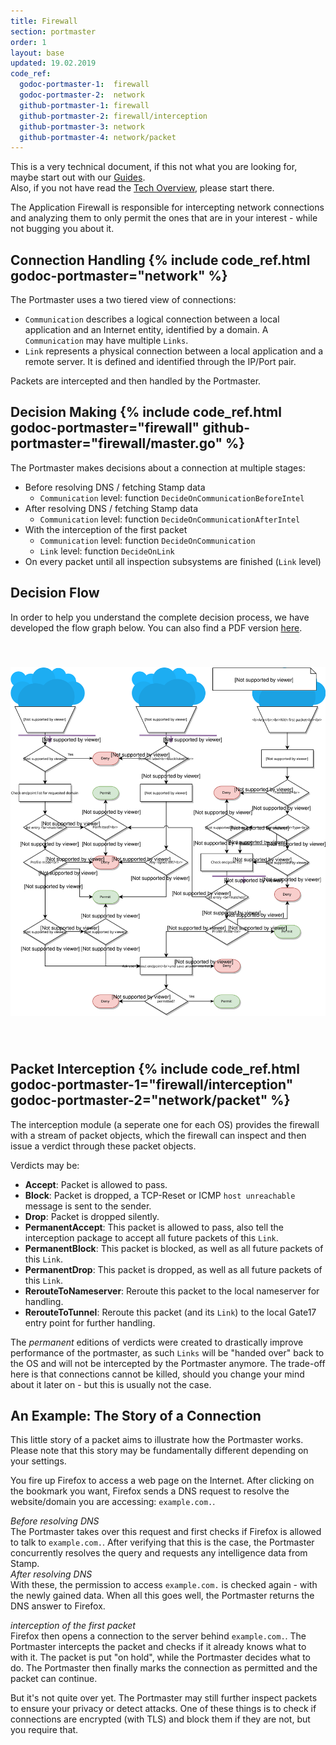 ```yaml
---
title: Firewall
section: portmaster
order: 1
layout: base
updated: 19.02.2019
code_ref:
  godoc-portmaster-1:  firewall
  godoc-portmaster-2:  network
  github-portmaster-1: firewall
  github-portmaster-2: firewall/interception
  github-portmaster-3: network
  github-portmaster-4: network/packet
---
```


<div class="alert alert-info" role="alert">
  This is a very technical document, if this not what you are looking for, maybe start out with our <a href="/guides/portmaster.html">Guides</a>.
  <br>
  Also, if you not have read the <a href="/main/tech-overview.html">Tech Overview</a>, please start there.
</div>

The Application Firewall is responsible for intercepting network connections and analyzing them to only permit the ones that are in your interest - while not bugging you about it.

## Connection Handling {% include code_ref.html godoc-portmaster="network" %}

The Portmaster uses a two tiered view of connections:

- `Communication` describes a logical connection between a local application and an Internet entity, identified by a domain. A `Communication` may have multiple `Links`.
- `Link` represents a physical connection between a local application and a remote server. It is defined and identified through the IP/Port pair.

Packets are intercepted and then handled by the Portmaster.

## Decision Making {% include code_ref.html godoc-portmaster="firewall" github-portmaster="firewall/master.go" %}

The Portmaster makes decisions about a connection at multiple stages:

- Before resolving DNS / fetching Stamp data
  - `Communication` level: function `DecideOnCommunicationBeforeIntel`
- After resolving DNS / fetching Stamp data
  - `Communication` level: function `DecideOnCommunicationAfterIntel`
- With the interception of the first packet
  - `Communication` level: function `DecideOnCommunication`
  - `Link` level: function `DecideOnLink`
- On every packet until all inspection subsystems are finished (`Link` level)

## Decision Flow

In order to help you understand the complete decision process, we have developed the flow graph below. You can also find a PDF version [here](/assets/diagrams/portmaster_firewall_decision_flow.pdf).

<img src="/assets/diagrams/portmaster_firewall_decision_flow_cropped.svg" style="padding: 40px 0;">

## Packet Interception {% include code_ref.html godoc-portmaster-1="firewall/interception" godoc-portmaster-2="network/packet" %}

The interception module (a seperate one for each OS) provides the firewall with a stream of packet objects, which the firewall can inspect and then issue a verdict through these packet objects.

Verdicts may be:

- __Accept__: Packet is allowed to pass.
- __Block__: Packet is dropped, a TCP-Reset or ICMP `host unreachable` message is sent to the sender.
- __Drop__: Packet is dropped silently.
- __PermanentAccept__: This packet is allowed to pass, also tell the interception package to accept all future packets of this `Link`.
- __PermanentBlock__: This packet is blocked, as well as all future packets of this `Link`.
- __PermanentDrop__: This packet is dropped, as well as all future packets of this `Link`.
- __RerouteToNameserver__: Reroute this packet to the local nameserver for handling.
- __RerouteToTunnel__: Reroute this packet (and its `Link`) to the local Gate17 entry point for further handling.

The _permanent_ editions of verdicts were created to drastically improve performance of the portmaster, as such `Links` will be "handed over" back to the OS and will not be intercepted by the Portmaster anymore. The trade-off here is that connections cannot be killed, should you change your mind about it later on - but this is usually not the case.

## An Example: The Story of a Connection

This little story of a packet aims to illustrate how the Portmaster works. Please note that this story may be fundamentally different depending on your settings.

You fire up Firefox to access a web page on the Internet. After clicking on the bookmark you want, Firefox sends a DNS request to resolve the website/domain you are accessing: `example.com.`.

_Before resolving DNS_  
The Portmaster takes over this request and first checks if Firefox is allowed to talk to `example.com.`. After verifying that this is the case, the Portmaster concurrently resolves the query and requests any intelligence data from Stamp.  
_After resolving DNS_  
With these, the permission to access `example.com.` is checked again - with the newly gained data. When all this goes well, the Portmaster returns the DNS answer to Firefox.

_interception of the first packet_  
Firefox then opens a connection to the server behind `example.com.`. The Portmaster intercepts the packet and checks if it already knows what to with it. The packet is put "on hold", while the Portmaster decides what to do. The Portmaster then finally marks the connection as permitted and the packet can continue.

But it's not quite over yet. The Portmaster may still further inspect packets to ensure your privacy or detect attacks. One of these things is to check if connections are encrypted (with TLS) and block them if they are not, but you require that.
